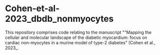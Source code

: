 # Cohen-et-al-2023_dbdb_nonmyocytes

This repository comprises code relating to the manuscript "“Mapping the cellular and molecular landscape of the diabetic myocardium: focus on cardiac non-myocytes in a murine model of type-2 diabetes” (Cohen et al., 2023_.
